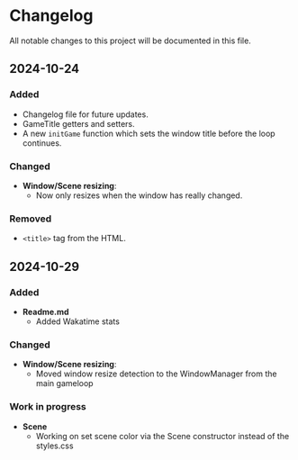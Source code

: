 <!--
 Copyright (c) 2024 KibaOfficial
 
 This software is released under the MIT License.
 https://opensource.org/licenses/MIT
-->

# Changelog

All notable changes to this project will be documented in this file.

## 2024-10-24
### Added
- Changelog file for future updates.
- GameTitle getters and setters.
- A new `initGame` function which sets the window title before the loop continues.

### Changed
- **Window/Scene resizing**:
  - Now only resizes when the window has really changed.

### Removed
- `<title>` tag from the HTML.

## 2024-10-29

### Added
- **Readme.md**
  - Added Wakatime stats

### Changed
- **Window/Scene resizing**:
  - Moved window resize detection to the WindowManager from the main gameloop

### Work in progress
- **Scene**
  - Working on set scene color via the Scene constructor instead of the styles.css
